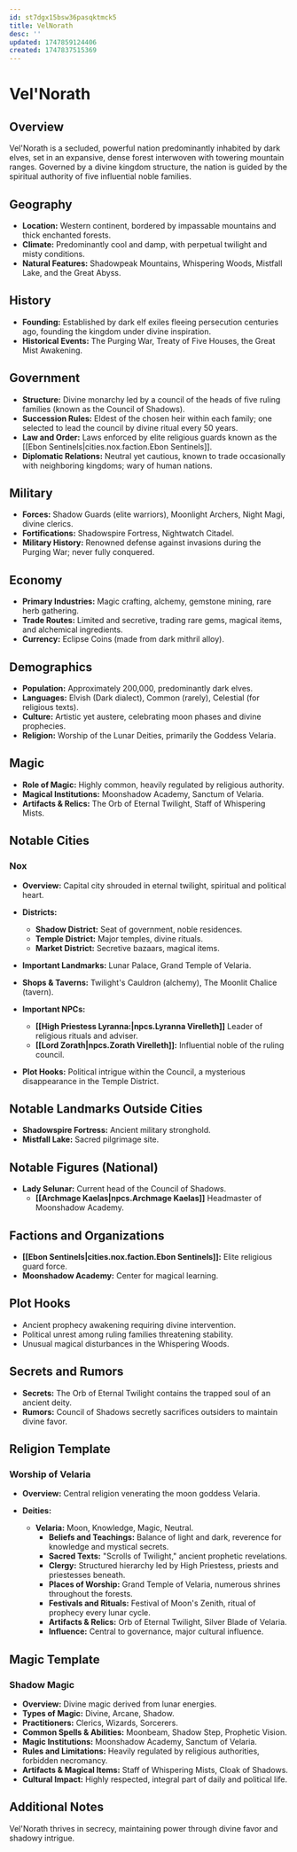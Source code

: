 ```yaml
---
id: st7dgx15bsw36pasqktmck5
title: VelNorath
desc: ''
updated: 1747859124406
created: 1747837515369
---
```

# Vel'Norath

## Overview

Vel'Norath is a secluded, powerful nation predominantly inhabited by dark elves, set in an expansive, dense forest interwoven with towering mountain ranges. Governed by a divine kingdom structure, the nation is guided by the spiritual authority of five influential noble families.

## Geography

* **Location:** Western continent, bordered by impassable mountains and thick enchanted forests.
* **Climate:** Predominantly cool and damp, with perpetual twilight and misty conditions.
* **Natural Features:** Shadowpeak Mountains, Whispering Woods, Mistfall Lake, and the Great Abyss.

## History

* **Founding:** Established by dark elf exiles fleeing persecution centuries ago, founding the kingdom under divine inspiration.
* **Historical Events:** The Purging War, Treaty of Five Houses, the Great Mist Awakening.

## Government

* **Structure:** Divine monarchy led by a council of the heads of five ruling families (known as the Council of Shadows).
* **Succession Rules:** Eldest of the chosen heir within each family; one selected to lead the council by divine ritual every 50 years.
* **Law and Order:** Laws enforced by elite religious guards known as the [[Ebon Sentinels|cities.nox.faction.Ebon Sentinels]].
* **Diplomatic Relations:** Neutral yet cautious, known to trade occasionally with neighboring kingdoms; wary of human nations.

## Military

* **Forces:** Shadow Guards (elite warriors), Moonlight Archers, Night Magi, divine clerics.
* **Fortifications:** Shadowspire Fortress, Nightwatch Citadel.
* **Military History:** Renowned defense against invasions during the Purging War; never fully conquered.

## Economy

* **Primary Industries:** Magic crafting, alchemy, gemstone mining, rare herb gathering.
* **Trade Routes:** Limited and secretive, trading rare gems, magical items, and alchemical ingredients.
* **Currency:** Eclipse Coins (made from dark mithril alloy).

## Demographics

* **Population:** Approximately 200,000, predominantly dark elves.
* **Languages:** Elvish (Dark dialect), Common (rarely), Celestial (for religious texts).
* **Culture:** Artistic yet austere, celebrating moon phases and divine prophecies.
* **Religion:** Worship of the Lunar Deities, primarily the Goddess Velaria.

## Magic

* **Role of Magic:** Highly common, heavily regulated by religious authority.
* **Magical Institutions:** Moonshadow Academy, Sanctum of Velaria.
* **Artifacts & Relics:** The Orb of Eternal Twilight, Staff of Whispering Mists.

## Notable Cities

### Nox

* **Overview:** Capital city shrouded in eternal twilight, spiritual and political heart.
* **Districts:**

  * **Shadow District:** Seat of government, noble residences.
  * **Temple District:** Major temples, divine rituals.
  * **Market District:** Secretive bazaars, magical items.
* **Important Landmarks:** Lunar Palace, Grand Temple of Velaria.
* **Shops & Taverns:** Twilight's Cauldron (alchemy), The Moonlit Chalice (tavern).
* **Important NPCs:**

  * **[[High Priestess Lyranna:|npcs.Lyranna Virelleth]]** Leader of religious rituals and adviser.
  * **[[Lord Zorath|npcs.Zorath Virelleth]]:** Influential noble of the ruling council.

* **Plot Hooks:** Political intrigue within the Council, a mysterious disappearance in the Temple District.

## Notable Landmarks Outside Cities

* **Shadowspire Fortress:** Ancient military stronghold.
* **Mistfall Lake:** Sacred pilgrimage site.

## Notable Figures (National)

* **Lady Selunar:** Current head of the Council of Shadows.
  * **[[Archmage Kaelas|npcs.Archmage Kaelas]]** Headmaster of Moonshadow Academy.

## Factions and Organizations

* **[[Ebon Sentinels|cities.nox.faction.Ebon Sentinels]]:** Elite religious guard force.
* **Moonshadow Academy:** Center for magical learning.

## Plot Hooks

* Ancient prophecy awakening requiring divine intervention.
* Political unrest among ruling families threatening stability.
* Unusual magical disturbances in the Whispering Woods.

## Secrets and Rumors

* **Secrets:** The Orb of Eternal Twilight contains the trapped soul of an ancient deity.
* **Rumors:** Council of Shadows secretly sacrifices outsiders to maintain divine favor.

## Religion Template

### Worship of Velaria

* **Overview:** Central religion venerating the moon goddess Velaria.
* **Deities:**

  * **Velaria:** Moon, Knowledge, Magic, Neutral.
    * **Beliefs and Teachings:** Balance of light and dark, reverence for knowledge and mystical secrets.
    * **Sacred Texts:** "Scrolls of Twilight," ancient prophetic revelations.
    * **Clergy:** Structured hierarchy led by High Priestess, priests and priestesses beneath.
    * **Places of Worship:** Grand Temple of Velaria, numerous shrines throughout the forests.
    * **Festivals and Rituals:** Festival of Moon's Zenith, ritual of prophecy every lunar cycle.
    * **Artifacts & Relics:** Orb of Eternal Twilight, Silver Blade of Velaria.
    * **Influence:** Central to governance, major cultural influence.

## Magic Template

### Shadow Magic

* **Overview:** Divine magic derived from lunar energies.
* **Types of Magic:** Divine, Arcane, Shadow.
* **Practitioners:** Clerics, Wizards, Sorcerers.
* **Common Spells & Abilities:** Moonbeam, Shadow Step, Prophetic Vision.
* **Magic Institutions:** Moonshadow Academy, Sanctum of Velaria.
* **Rules and Limitations:** Heavily regulated by religious authorities, forbidden necromancy.
* **Artifacts & Magical Items:** Staff of Whispering Mists, Cloak of Shadows.
* **Cultural Impact:** Highly respected, integral part of daily and political life.

## Additional Notes

Vel'Norath thrives in secrecy, maintaining power through divine favor and shadowy intrigue.
